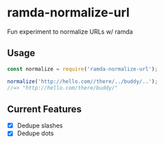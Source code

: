 # ramda-normalize-url
Fun experiment  to normalize URLs w/ ramda

## Usage

```js
const normalize = require('ramda-normalize-url');

normalize('http://hello.com//there/../buddy/..');
//=> "http://hello.com/there/buddy/"
```

## Current Features

- [x] Dedupe slashes
- [x] Dedupe dots
